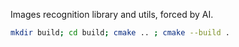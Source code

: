 Images recognition library and utils, forced by AI.

```bash
mkdir build; cd build; cmake .. ; cmake --build .
```


